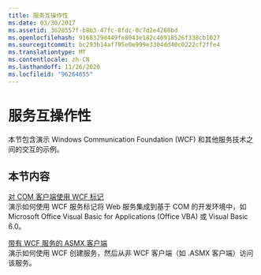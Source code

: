 ```yaml
---
title: 服务互操作性
ms.date: 03/30/2017
ms.assetid: 3628557f-b8b3-47fc-8fdc-0c7d2e4268bd
ms.openlocfilehash: 9168329d449fe8043e182c40918526f338cb1027
ms.sourcegitcommit: bc293b14af795e0e999e3304dd40c0222cf2ffe4
ms.translationtype: MT
ms.contentlocale: zh-CN
ms.lasthandoff: 11/26/2020
ms.locfileid: "96264655"
---
```

# <a name="service-interoperability"></a>服务互操作性

本节包含演示 Windows Communication Foundation (WCF) 和其他服务技术之间的交互的示例。  
  
## <a name="in-this-section"></a>本节内容  

 [对 COM 客户端使用 WCF 标记](using-the-wcf-moniker-with-com-clients.md)  
 演示如何使用 WCF 服务标记将 Web 服务集成到基于 COM 的开发环境中，如 Microsoft Office Visual Basic for Applications (Office VBA) 或 Visual Basic 6.0。  
  
 [带有 WCF 服务的 ASMX 客户端](asmx-client-with-a-wcf-service.md)  
 演示如何使用 WCF 创建服务，然后从非 WCF 客户端（如 .ASMX 客户端）访问该服务。

